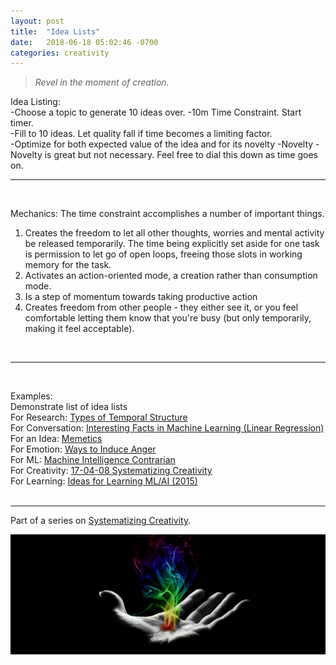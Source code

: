 ```yaml
---
layout: post
title:  "Idea Lists"
date:   2018-06-18 05:02:46 -0700
categories: creativity
---
```


> _Revel in the moment of creation._

Idea Listing:  
-Choose a topic to generate 10 ideas over.
-10m Time Constraint. Start timer.  
-Fill to 10 ideas. Let quality fall if time becomes a limiting factor.  
-Optimize for both expected value of the idea and for its novelty
-Novelty - Novelty is great but not necessary. Feel free to dial this down as time goes on.
<br>  

---
<br>

Mechanics:
The time constraint accomplishes a number of important things.
1. Creates the freedom to let all other thoughts, worries and mental activity be released temporarily. The time being explicitly set aside for one task is permission to let go of open loops, freeing those slots in working memory for the task.
2. Activates an action-oriented mode, a creation rather than consumption mode.
3. Is a step of momentum towards taking productive action
4. Creates freedom from other people - they either see it, or you feel comfortable letting them know that you're busy (but only temporarily, making it feel acceptable).


<br>  

---
<br>

Examples:  
Demonstrate list of idea lists  
For Research: [Types of Temporal Structure]  
For Conversation: [Interesting Facts in Machine Learning (Linear Regression)]  
For an Idea: [Memetics]  
For Emotion: [Ways to Induce Anger]  
For ML: [Machine Intelligence Contrarian]  
For Creativity: [17-04-08 Systematizing Creativity]  
For Learning: [Ideas for Learning ML/AI (2015)]  
<br>  

---

Part of a series on [Systematizing Creativity].

<p><a target="_blank" href="https://github.com/JeremyNixon/JeremyNixon.github.io/blob/master/_site/assets/images/Creative-Hand.jpg"><img src="https://github.com/JeremyNixon/JeremyNixon.github.io/raw/master/_site/assets/images/Creative-Hand.jpg" alt="Moment of Creation" style="max-width:100%;"></a></p>

[Systematizing Creativity]: https://jeremynixon.github.io/creativity/2018/06/09/systematizing-creativity-models-and-techniques.html

[Types of Temporal Structure]: https://docs.google.com/document/d/1zK8KwdWM5DtxFdD_NOHmAhUclLzh_ohkbRWR_CRmp8E/edit?usp=sharing

[Interesting Facts in Machine Learning (Linear Regression)]:https://docs.google.com/document/d/1H9o89AP_9oqzVuYPzUWo4zNB-xVxRf05EL6GOA8AamA/edit?usp=sharing

[Memetics]:https://docs.google.com/document/d/1kT5WG2DfAIZKntcEw3-OHvEDulG_lyPNDfsOSMxPsw8/edit?usp=sharing

[Ways to Induce Anger]: https://docs.google.com/document/d/13sV_25TjB5376ErdwAIfJ7imHdGH6J7IQ-niqTdjkjk/edit?usp=sharing

[Machine Intelligence Contrarian]: https://docs.google.com/document/d/1cpiNNO9WOGyzQ1M_tK-cZv4dH35EBV-CU_ZTv58zxls/edit?usp=sharing

[17-04-08 Systematizing Creativity]: https://docs.google.com/document/d/1Dw6FZ_Kx2SRXO8O4aygmH0XxItZrLNjMAabozZ0xhXo/edit?usp=sharing

[Ideas for Learning ML/AI (2015)]: https://docs.google.com/document/d/1JRhjtXJyhO9tXfjcEVRFE7ZMGD2UFHqPb8VRsPXAyFs/edit?usp=sharing